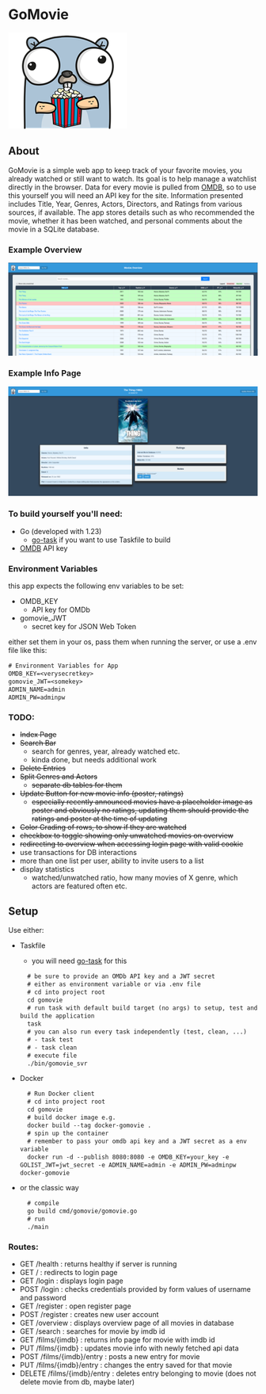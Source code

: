# GoMovie
![gopher](assets/gopher_small.png "https://gopherize.me/")

## About
GoMovie is a simple web app to keep track of your favorite movies, you already watched or still want to watch. Its goal is to help manage a watchlist directly in the browser.
Data for every movie is pulled from [OMDB](https://www.omdbapi.com/), so to use this yourself you will need an API key for the site.
Information presented includes Title, Year, Genres, Actors, Directors, and Ratings from various sources, if available.
The app stores details such as who recommended the movie, whether it has been watched, and personal comments about the movie in a SQLite database.

### Example Overview
![overview](assets/overview.png)
### Example Info Page
![info](assets/info.png)


### To build yourself you'll need:
  - Go (developed with 1.23)
    -  [go-task](https://taskfile.dev/) if you want to use Taskfile to build
  - [OMDB](https://www.omdbapi.com/) API key

### Environment Variables
 this app expects the following env variables to be set:
 - OMDB_KEY
    - API key for OMDb
 - gomovie_JWT
    - secret key for JSON Web Token

either set them in your os, pass them when running the server, or use a .env file like this:
```shell
# Environment Variables for App
OMDB_KEY=<verysecretkey>
gomovie_JWT=<somekey>
ADMIN_NAME=admin
ADMIN_PW=adminpw
```

### TODO:
  - ~~Index Page~~
  - ~~Search Bar~~
    - search for genres, year, already watched etc.
    - kinda done, but needs additional work
  - ~~Delete Entries~~
  - ~~Split Genres and Actors~~
    - ~~separate db tables for them~~
  - ~~Update Button for new movie info (poster, ratings)~~
    - ~~especially recently announced movies have a placeholder image as poster and obviously no ratings, updating them should provide the ratings and poster at the time of updating~~
  - ~~Color Grading of rows, to show if they are watched~~
  - ~~checkbox to toggle showing only unwatched movies on overview~~
  - ~~redirecting to overview when accessing login page with valid cookie~~
  - use transactions for DB interactions
  - more than one list per user, ability to invite users to a list
  - display statistics
    - watched/unwatched ratio, how many movies of X genre, which actors are featured often etc.


## Setup
Use either:
- Taskfile
  - you will need [go-task](https://taskfile.dev/) for this
  ```shell
    # be sure to provide an OMDb API key and a JWT secret
    # either as environment variable or via .env file
    # cd into project root
    cd gomovie
    # run task with default build target (no args) to setup, test and build the application
    task
    # you can also run every task independently (test, clean, ...)
    # - task test
    # - task clean
    # execute file
    ./bin/gomovie_svr
  ```

- Docker
  ```shell
    # Run Docker client
    # cd into project root
    cd gomovie
    # build docker image e.g.
    docker build --tag docker-gomovie .
    # spin up the container
    # remember to pass your omdb api key and a JWT secret as a env variable
    docker run -d --publish 8080:8080 -e OMDB_KEY=your_key -e GOLIST_JWT=jwt_secret -e ADMIN_NAME=admin -e ADMIN_PW=adminpw docker-gomovie
  ```

- or the classic way
  ```shell
    # compile
    go build cmd/gomovie/gomovie.go
    # run
    ./main
  ```
### Routes:
- GET /health : returns healthy if server is running
- GET / : redirects to login page
- GET /login : displays login page
- POST /login : checks credentials provided by form values of username and password
- GET /register : open register page
- POST /register : creates new user account
- GET /overview : displays overview page of all movies in database
- GET /search : searches for movie by imdb id
- GET /films/{imdb} : returns info page for movie with imdb id
- PUT /films/{imdb} : updates movie info with newly fetched api data
- POST /films/{imdb}/entry : posts a new entry for movie
- PUT /films/{imdb}/entry : changes the entry saved for that movie
- DELETE /films/{imdb}/entry : deletes entry belonging to movie (does not delete movie from db, maybe later)
